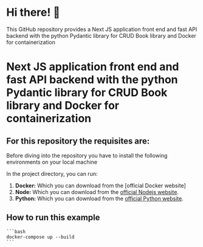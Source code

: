 # Hi there! 👋

This GitHub repository provides a Next JS application front end and fast API backend with the python Pydantic library for CRUD Book library and Docker for containerization

# Next JS application front end and fast API backend with the python Pydantic library for CRUD Book library and Docker for containerization


## For this repository the requisites are:

Before diving into the repository you have to install the following environments on your local machine

In the project directory, you can run:
1.  **Docker:** Which you can download from the [official Docker website]
2.  **Node:** Which you can download from the [official Nodejs website](https://nodejs.org/en/download).
3.  **Python:** Which you can download from the [official Python website](https://www.python.org/downloads/).
    
## How to run this example 

    ```bash
    docker-compose up --build
    ```
    
